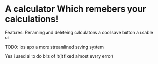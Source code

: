 <h1>A calculator Which remebers your calculations!</h1>

Features:
Renaming and deleteing calculatons
a cool save button
a usable ui

TODO:
ios app 
a more streamlined saving system

Yes i used ai to do bits of it(it fixed almost every error)
